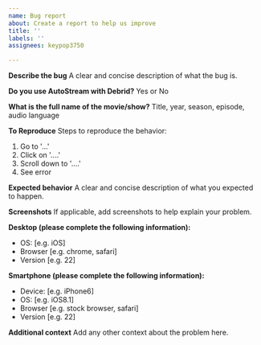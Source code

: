 ```yaml
---
name: Bug report
about: Create a report to help us improve
title: ''
labels: ''
assignees: keypop3750

---
```


**Describe the bug**
A clear and concise description of what the bug is.

**Do you use AutoStream with Debrid?**
Yes or No

**What is the full name of the movie/show?**
Title, year, season, episode, audio language

**To Reproduce**
Steps to reproduce the behavior:
1. Go to '...'
2. Click on '....'
3. Scroll down to '....'
4. See error

**Expected behavior**
A clear and concise description of what you expected to happen.

**Screenshots**
If applicable, add screenshots to help explain your problem.

**Desktop (please complete the following information):**
 - OS: [e.g. iOS]
 - Browser [e.g. chrome, safari]
 - Version [e.g. 22]

**Smartphone (please complete the following information):**
 - Device: [e.g. iPhone6]
 - OS: [e.g. iOS8.1]
 - Browser [e.g. stock browser, safari]
 - Version [e.g. 22]

**Additional context**
Add any other context about the problem here.
